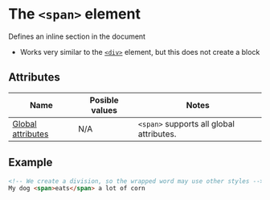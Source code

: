 # The `<span>` element
Defines an inline section in the document

- Works very similar to the [`<div>`](div.md) element, but this does not create a block

## Attributes
| Name | Posible values | Notes |
|-|-|-|
| [Global attributes](../first-steps/global-attributes.md) | N/A | `<span>` supports all global attributes. |

## Example
```html
<!-- We create a division, so the wrapped word may use other styles -->
My dog <span>eats</span> a lot of corn
```